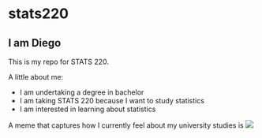 # stats220
## I am Diego
This is my repo for STATS 220. 

A little about me:

- I am undertaking a degree in bachelor
- I am taking STATS 220 because I want to study statistics
- I am interested in learning about statistics

A meme that captures how I currently feel about my university studies is ![](https://c.tenor.com/8druEACXtX8AAAAd/tenor.gif)
